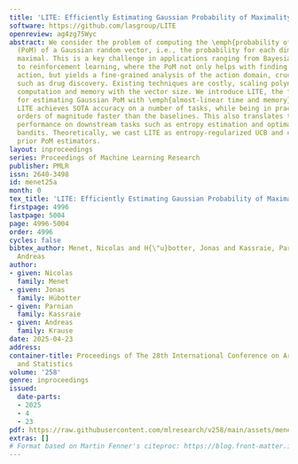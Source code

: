 ```yaml
---
title: 'LITE: Efficiently Estimating Gaussian Probability of Maximality'
software: https://github.com/lasgroup/LITE
openreview: ag4zg75Wyc
abstract: We consider the problem of computing the \emph{probability of maximality}
  (PoM) of a Gaussian random vector, i.e., the probability for each dimension to be
  maximal. This is a key challenge in applications ranging from Bayesian optimization
  to reinforcement learning, where the PoM not only helps with finding an optimal
  action, but yields a fine-grained analysis of the action domain, crucial in tasks
  such as drug discovery. Existing techniques are costly, scaling polynomially in
  computation and memory with the vector size. We introduce LITE, the first approach
  for estimating Gaussian PoM with \emph{almost-linear time and memory} complexity.
  LITE achieves SOTA accuracy on a number of tasks, while being in practice several
  orders of magnitude faster than the baselines. This also translates to a better
  performance on downstream tasks such as entropy estimation and optimal control of
  bandits. Theoretically, we cast LITE as entropy-regularized UCB and connect it to
  prior PoM estimators.
layout: inproceedings
series: Proceedings of Machine Learning Research
publisher: PMLR
issn: 2640-3498
id: menet25a
month: 0
tex_title: 'LITE: Efficiently Estimating Gaussian Probability of Maximality'
firstpage: 4996
lastpage: 5004
page: 4996-5004
order: 4996
cycles: false
bibtex_author: Menet, Nicolas and H{\"u}botter, Jonas and Kassraie, Parnian and Krause,
  Andreas
author:
- given: Nicolas
  family: Menet
- given: Jonas
  family: Hübotter
- given: Parnian
  family: Kassraie
- given: Andreas
  family: Krause
date: 2025-04-23
address:
container-title: Proceedings of The 28th International Conference on Artificial Intelligence
  and Statistics
volume: '258'
genre: inproceedings
issued:
  date-parts:
  - 2025
  - 4
  - 23
pdf: https://raw.githubusercontent.com/mlresearch/v258/main/assets/menet25a/menet25a.pdf
extras: []
# Format based on Martin Fenner's citeproc: https://blog.front-matter.io/posts/citeproc-yaml-for-bibliographies/
---
```

